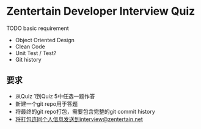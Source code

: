 Zentertain Developer Interview Quiz
===================================

TODO basic requirement
* Object Oriented Design
* Clean Code
* Unit Test / Test?
* Git history

要求
----------

* 从Quiz 1到Quiz 5中任选一题作答
* 新建一个git repo用于答题
* 将最终的git repo打包，需要包含完整的git commit history
* 将打包连同个人信息发送到interview@zentertain.net